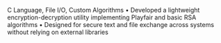 C Language, File I/O, Custom Algorithms
•	Developed a lightweight encryption-decryption utility implementing Playfair and basic RSA algorithms
•	Designed for secure text and file exchange across systems without relying on external libraries
